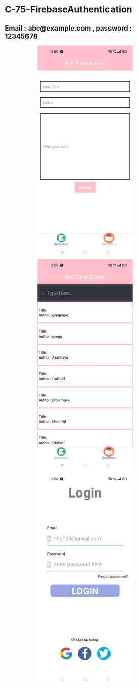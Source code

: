 # C-75-FirebaseAuthentication

<h2>Email : abc@example.com , password : 12345678</h2>

<p align="center">
  <img src="https://github.com/Arabhya07092007/C-75-FirebaseAuthentication/blob/main/img1.jpeg?raw=true" width="300" title="Write story screen">
  <img src="https://github.com/Arabhya07092007/C-75-FirebaseAuthentication/blob/main/img4.jpeg?raw=true" width="300" title="Read story screen">
  <img src="https://github.com/Arabhya07092007/C-75-FirebaseAuthentication/blob/main/img2.jpeg?raw=true" width="300" title="Login screen">
</p>
